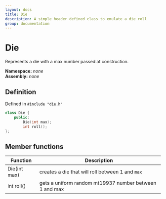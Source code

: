 ```yaml
---
layout: docs
title: Die
description: A simple header defined class to emulate a die roll
group: documentation
---
```


# Die
Represents a die with a max number passed at construction.


**Namespace:** _none_  
**Assembly:** _none_  

## Definition
Defined in `#include "die.h"`
````C++
class Die {
    public:
        Die(int max);
        int roll();
};
````

## Member functions

Function      | Description |
 ------------ | ----------- |
Die(int max)  | creates a die that will roll between 1 and `max`|
int roll()    | gets a uniform random mt19937 number between 1 and max|
